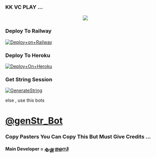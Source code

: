### KK VC PLAY ...


<p align="center"><a href="https://t.me/KRISNA_THULASI"><img src="https://telegra.ph/file/a3ee423130bd1b1093fe1.jpg"></a></p>




### Deploy To Railway

[![Deploy+on+Railway](https://railway.app/button.svg)](https://railway.app/new/template?template=https://github.com/sakhaavvaavaj93/kkvcplay&envs=API_ID,API_HASH,BOT_TOKEN,STRING_SESSION)


### Deploy To Heroku

[![Deploy+On+Heroku](https://www.herokucdn.com/deploy/button.svg)](https://heroku.com/deploy?template=https://github.com/sakhaavvaavaj93/kkvcplay)



### Get String Session

[![GenerateString](https://img.shields.io/badge/repl.it-generateString-yellowgreen)](https://replit.com/@AdityaHalder/StringSession)

else , use this bots 

# [@genStr_Bot](https://t.me/genStr_Bot)


### Copy Pasters You Can Copy This But Must Give Credits ...

#### Main Developer = [കൃഷ്ണ തുളസി](https://t.me/KRISNA_THULASI)
